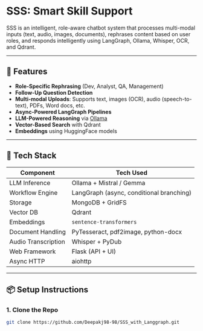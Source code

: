# SSS: Smart Skill Support

SSS is an intelligent, role-aware chatbot system that processes multi-modal inputs (text, audio, images, documents), rephrases content based on user roles, and responds intelligently using LangGraph, Ollama, Whisper, OCR, and Qdrant.

---

## 🚀 Features

- **Role-Specific Rephrasing** (Dev, Analyst, QA, Management)
- **Follow-Up Question Detection**
- **Multi-modal Uploads**: Supports text, images (OCR), audio (speech-to-text), PDFs, Word docs, etc.
- **Async-Powered LangGraph Pipelines**
- **LLM-Powered Reasoning** via [Ollama](https://ollama.com/)
- **Vector-Based Search** with Qdrant
- **Embeddings** using HuggingFace models

---

## 🧠 Tech Stack

| Component            | Tech Used                                |
|---------------------|-------------------------------------------|
| LLM Inference       | Ollama + Mistral / Gemma                  |
| Workflow Engine     | LangGraph (async, conditional branching)  |
| Storage             | MongoDB + GridFS                          |
| Vector DB           | Qdrant                                    |
| Embeddings          | `sentence-transformers`                   |
| Document Handling   | PyTesseract, pdf2image, python-docx       |
| Audio Transcription | Whisper + PyDub                           |
| Web Framework       | Flask (API + UI)                          |
| Async HTTP          | aiohttp                                   |

---

## 📦 Setup Instructions

### 1. Clone the Repo

```bash
git clone https://github.com/Deepakj98-98/SSS_with_Langgraph.git
